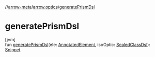 //[arrow-meta](../../index.md)/[arrow.optics](index.md)/[generatePrismDsl](generate-prism-dsl.md)

# generatePrismDsl

[jvm]\
fun [generatePrismDsl](generate-prism-dsl.md)(ele: [AnnotatedElement](-annotated-element/index.md), isoOptic: [SealedClassDsl](index.md#-1473107188%2FClasslikes%2F-35121544)): [Snippet](-snippet/index.md)
